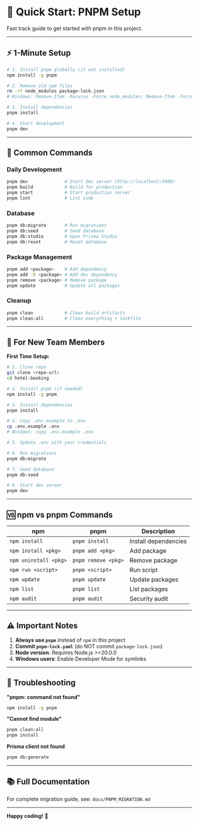 # 🚀 Quick Start: PNPM Setup

Fast track guide to get started with pnpm in this project.

---

## ⚡ 1-Minute Setup

```bash
# 1. Install pnpm globally (if not installed)
npm install -g pnpm

# 2. Remove old npm files
rm -rf node_modules package-lock.json
# Windows: Remove-Item -Recurse -Force node_modules; Remove-Item -Force package-lock.json

# 3. Install dependencies
pnpm install

# 4. Start development
pnpm dev
```

---

## 📝 Common Commands

### **Daily Development**

```bash
pnpm dev              # Start dev server (http://localhost:3000)
pnpm build            # Build for production
pnpm start            # Start production server
pnpm lint             # Lint code
```

### **Database**

```bash
pnpm db:migrate       # Run migrations
pnpm db:seed          # Seed database
pnpm db:studio        # Open Prisma Studio
pnpm db:reset         # Reset database
```

### **Package Management**

```bash
pnpm add <package>    # Add dependency
pnpm add -D <package> # Add dev dependency
pnpm remove <package> # Remove package
pnpm update           # Update all packages
```

### **Cleanup**

```bash
pnpm clean            # Clean build artifacts
pnpm clean:all        # Clean everything + lockfile
```

---

## 🔄 For New Team Members

**First Time Setup:**

```bash
# 1. Clone repo
git clone <repo-url>
cd hotel-booking

# 2. Install pnpm (if needed)
npm install -g pnpm

# 3. Install dependencies
pnpm install

# 4. Copy .env.example to .env
cp .env.example .env
# Windows: copy .env.example .env

# 5. Update .env with your credentials

# 6. Run migrations
pnpm db:migrate

# 7. Seed database
pnpm db:seed

# 8. Start dev server
pnpm dev
```

---

## 🆚 npm vs pnpm Commands

| npm | pnpm | Description |
|-----|------|-------------|
| `npm install` | `pnpm install` | Install dependencies |
| `npm install <pkg>` | `pnpm add <pkg>` | Add package |
| `npm uninstall <pkg>` | `pnpm remove <pkg>` | Remove package |
| `npm run <script>` | `pnpm <script>` | Run script |
| `npm update` | `pnpm update` | Update packages |
| `npm list` | `pnpm list` | List packages |
| `npm audit` | `pnpm audit` | Security audit |

---

## ⚠️ Important Notes

1. **Always use `pnpm`** instead of `npm` in this project
2. **Commit `pnpm-lock.yaml`** (do NOT commit `package-lock.json`)
3. **Node version**: Requires Node.js >=20.0.0
4. **Windows users**: Enable Developer Mode for symlinks

---

## 🐛 Troubleshooting

**"pnpm: command not found"**
```bash
npm install -g pnpm
```

**"Cannot find module"**
```bash
pnpm clean:all
pnpm install
```

**Prisma client not found**
```bash
pnpm db:generate
```

---

## 📚 Full Documentation

For complete migration guide, see: `docs/PNPM_MIGRATION.md`

---

**Happy coding!** 🎉
